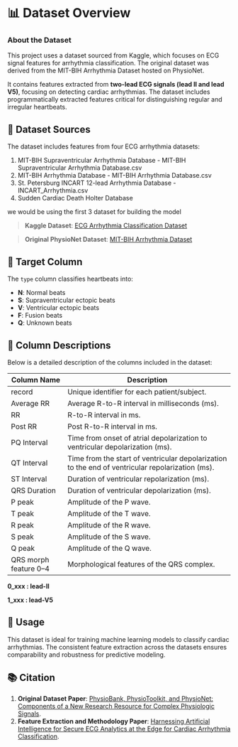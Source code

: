 # 📊 Dataset Overview

### About the Dataset

This project uses a dataset sourced from Kaggle, which focuses on ECG signal features for arrhythmia classification. The original dataset was derived from the MIT-BIH Arrhythmia Dataset hosted on PhysioNet.

It contains features extracted from **two-lead ECG signals (lead II and lead V5)**, focusing on detecting cardiac arrhythmias. The dataset includes programmatically extracted features critical for distinguishing regular and irregular heartbeats.

## 🔗 Dataset Sources

The dataset includes features from four ECG arrhythmia datasets:

1. MIT-BIH Supraventricular Arrhythmia Database - MIT-BIH Supraventricular Arrhythmia Database.csv
2. MIT-BIH Arrhythmia Database - MIT-BIH Arrhythmia Database.csv
3. St. Petersburg INCART 12-lead Arrhythmia Database - INCART_Arrhythmia.csv
4. Sudden Cardiac Death Holter Database

we would be using the first 3 dataset for building the model

> **Kaggle Dataset**: [ECG Arrhythmia Classification Dataset](https://www.kaggle.com/datasets/sadmansakib7/ecg-arrhythmia-classification-dataset/data)

> **Original PhysioNet Dataset**: [MIT-BIH Arrhythmia Dataset](https://physionet.org/content/mitdb/1.0.0/)

## 🎯 Target Column

The `type` column classifies heartbeats into:

- **N**: Normal beats
- **S**: Supraventricular ectopic beats
- **V**: Ventricular ectopic beats
- **F**: Fusion beats
- **Q**: Unknown beats

## 🧬 Column Descriptions

Below is a detailed description of the columns included in the dataset:

| Column Name           | Description                                                                                      |
| --------------------- | ------------------------------------------------------------------------------------------------ |
| record                | Unique identifier for each patient/subject.                                                      |
| Average RR            | Average R-to-R interval in milliseconds (ms).                                                    |
| RR                    | R-to-R interval in ms.                                                                           |
| Post RR               | Post R-to-R interval in ms.                                                                      |
| PQ Interval           | Time from onset of atrial depolarization to ventricular depolarization (ms).                     |
| QT Interval           | Time from the start of ventricular depolarization to the end of ventricular repolarization (ms). |
| ST Interval           | Duration of ventricular repolarization (ms).                                                     |
| QRS Duration          | Duration of ventricular depolarization (ms).                                                     |
| P peak                | Amplitude of the P wave.                                                                         |
| T peak                | Amplitude of the T wave.                                                                         |
| R peak                | Amplitude of the R wave.                                                                         |
| S peak                | Amplitude of the S wave.                                                                         |
| Q peak                | Amplitude of the Q wave.                                                                         |
| QRS morph feature 0–4 | Morphological features of the QRS complex.                                                       |

**0_xxx : lead-II**

**1_xxx : lead-V5**

## 🚀 Usage

This dataset is ideal for training machine learning models to classify cardiac arrhythmias. The consistent feature extraction across the datasets ensures comparability and robustness for predictive modeling.

## 📚 Citation

1. **Original Dataset Paper**: [PhysioBank, PhysioToolkit, and PhysioNet: Components of a New Research Resource for Complex Physiologic Signals](http://ecg.mit.edu/george/publications/mitdb-embs-2001.pdf).
2. **Feature Extraction and Methodology Paper**: [Harnessing Artificial Intelligence for Secure ECG Analytics at the Edge for Cardiac Arrhythmia Classification](https://www.taylorfrancis.com/chapters/edit/10.1201/9781003028635-11/harnessing-artificial-intelligence-secure-ecg-analytics-edge-cardiac-arrhythmia-classification-sadman-sakib-mostafa-fouda-zubair-md-fadlullah).
